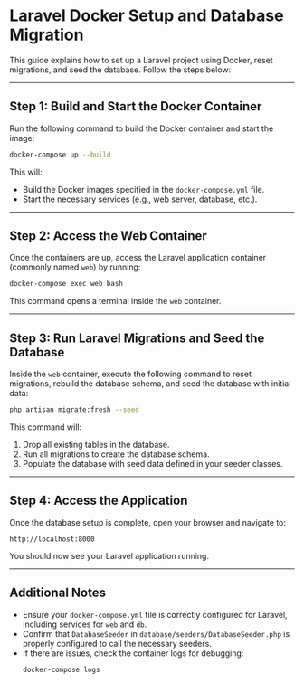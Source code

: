 # Laravel Docker Setup and Database Migration

This guide explains how to set up a Laravel project using Docker, reset migrations, and seed the database. Follow the steps below:

---

## Step 1: Build and Start the Docker Container

Run the following command to build the Docker container and start the image:
```bash
docker-compose up --build
```
This will:
- Build the Docker images specified in the `docker-compose.yml` file.
- Start the necessary services (e.g., web server, database, etc.).

---

## Step 2: Access the Web Container

Once the containers are up, access the Laravel application container (commonly named `web`) by running:
```bash
docker-compose exec web bash
```
This command opens a terminal inside the `web` container.

---

## Step 3: Run Laravel Migrations and Seed the Database

Inside the `web` container, execute the following command to reset migrations, rebuild the database schema, and seed the database with initial data:
```bash
php artisan migrate:fresh --seed
```
This command will:
1. Drop all existing tables in the database.
2. Run all migrations to create the database schema.
3. Populate the database with seed data defined in your seeder classes.

---

## Step 4: Access the Application

Once the database setup is complete, open your browser and navigate to:
```
http://localhost:8000
```
You should now see your Laravel application running.

---

## Additional Notes

- Ensure your `docker-compose.yml` file is correctly configured for Laravel, including services for `web` and `db`.
- Confirm that `DatabaseSeeder` in `database/seeders/DatabaseSeeder.php` is properly configured to call the necessary seeders.
- If there are issues, check the container logs for debugging:
  ```bash
  docker-compose logs
  ```

